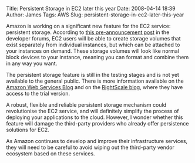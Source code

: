 Title: Persistent Storage in EC2 later this year
Date: 2008-04-14 18:39
Author: James
Tags: AWS
Slug: persistent-storage-in-ec2-later-this-year

Amazon is working on a significant new feature for the EC2 service:
persistent storage. According to [this pre-announcement post][] in the
developer forums, EC2 users will be able to create storage volumes that
exist separately from individual instances, but which can be attached to
your instances on demand. These storage volumes will look like normal
block devices to your instance, meaning you can format and combine them
in any way you want.

The persistent storage feature is still in the testing stages and is not
yet available to the general public. There is more information available
on the [Amazon Web Services Blog][] and on the [RightScale blog][],
where they have access to the trial version.

A robust, flexible and reliable persistent storage mechanism could
revolutionise the EC2 service, and will definitely simplify the process
of deploying your applications to the cloud. However, I wonder whether
this feature will damage the third-party providers who already offer
persistence solutions for EC2.

As Amazon continues to develop and improve their infrastructure
services, they will need to be careful to avoid wiping out the
third-party vendor ecosystem based on these services.

  [this pre-announcement post]: http://developer.amazonwebservices.com/connect/thread.jspa?threadID=21082&tstart=0
  [Amazon Web Services Blog]: http://aws.typepad.com/aws/2008/04/block-to-the-fu.html
  [RightScale blog]: http://blog.rightscale.com/2008/04/13/amazon-takes-ec2-to-the-next-level-with-persistent-storage-volumes/
